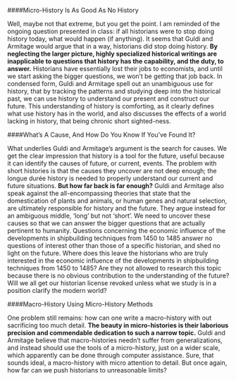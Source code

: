 ####Micro-History Is As Good As No History

Well, maybe not that extreme, but you get the point. I am reminded of the ongoing question presented in class: if all historians were to stop doing history today, what would happen (if anything). It seems that Guldi and Armitage would argue that in a way, historians did stop doing history. **By neglecting the larger picture, highly specialized historical writings are inapplicable to questions that history has the capability, and the duty, to answer.** Historians have essentially lost their jobs to economists, and until we start asking the bigger questions, we won’t be getting that job back. In condensed form, Guldi and Armitage spell out an unambiguous use for history, that by tracking the patterns and studying deep into the historical past, we can use history to understand our present and construct our future. This understanding of history is comforting, as it clearly defines what use history has in the world, and also discusses the effects of a world lacking in history, that being chronic short sighted-ness. 

####What’s A Cause, And How Do You Know If You’ve Found It?

What underlies Guldi and Armitage’s argument is the search for causes. We get the clear impression that history is a tool for the future, useful because it can identify the causes of future, or current, events. The problem with short histories is that the causes they uncover are not deep enough; the longue durée history is needed to properly understand our current and future situations. **But how far back is far enough?** Guldi and Armitage also speak against the all-encompassing theories that state that the domestication of plants and animals, or human genes and natural selection, are ultimately responsible for history and the future. They argue instead for an ambiguous middle, ‘long’ but not ‘short’.  We need to uncover these causes so that we can answer the bigger questions that are actually pertinent to humanity. Questions concerning the economic influence of the developments in shipbuilding techniques from 1450 to 1485 answer no questions of interest other than those of a specific historian, and shed no light on the future. Where does this leave the historians who are truly interested in the economic influence of the developments in shipbuilding techniques from 1450 to 1485? Are they not allowed to research this topic because there is no obvious contribution to the understanding of the future? Will we all get our historian license revoked unless what we study is in a position clarify the modern world?

####Macro-History Using Micro-History Methods

One problem still remains: how can one write a macro-history with out sacrificing too much detail. **The beauty in micro-histories is their laborious precision and commendable dedication to such a narrow topic.** Guldi and Armitage believe that macro-histories needn’t suffer from generalizations, and instead should use the tools of a micro-history, just on a wider scale, which apparently can be done through computer assistance. Sure, that sounds ideal, a macro-history with micro attention to detail. But once again, how far can we push historians to unreasonable limits? 
